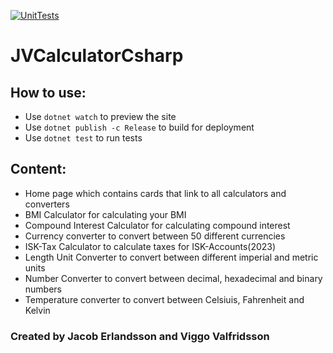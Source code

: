 [![UnitTests](https://github.com/ViggoValfridsson/JVCalculatorCsharp/actions/workflows/dotnet.yml/badge.svg)](https://github.com/ViggoValfridsson/JVCalculatorCsharp/actions/workflows/dotnet.yml)

# JVCalculatorCsharp

## How to use:
- Use ```dotnet watch``` to preview the site
- Use ```dotnet publish -c Release``` to build for deployment
- Use ```dotnet test``` to run tests

## Content:
- Home page which contains cards that link to all calculators and converters
- BMI Calculator for calculating your BMI
- Compound Interest Calculator for calculating compound interest
- Currency converter to convert between 50 different currencies
- ISK-Tax Calculator to calculate taxes for ISK-Accounts(2023)
- Length Unit Converter to convert between different imperial and metric units
- Number Converter to convert between decimal, hexadecimal and binary numbers
- Temperature converter to convert between Celsiuis, Fahrenheit and Kelvin

### Created by Jacob Erlandsson and Viggo Valfridsson
